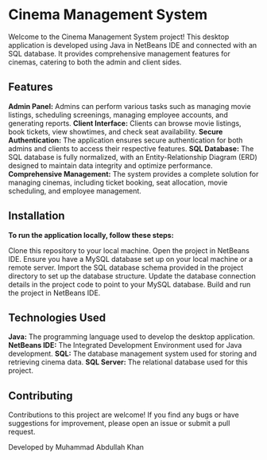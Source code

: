 # Cinema Management System
Welcome to the Cinema Management System project! This desktop application is developed using Java in NetBeans IDE and connected with an SQL database. It provides comprehensive management features for cinemas, catering to both the admin and client sides.

## Features
**Admin Panel:** Admins can perform various tasks such as managing movie listings, scheduling screenings, managing employee accounts, and generating reports.
**Client Interface:** Clients can browse movie listings, book tickets, view showtimes, and check seat availability.
**Secure Authentication:** The application ensures secure authentication for both admins and clients to access their respective features.
**SQL Database:** The SQL database is fully normalized, with an Entity-Relationship Diagram (ERD) designed to maintain data integrity and optimize performance.
**Comprehensive Management:** The system provides a complete solution for managing cinemas, including ticket booking, seat allocation, movie scheduling, and employee management.

## Installation
**To run the application locally, follow these steps:**

Clone this repository to your local machine.
Open the project in NetBeans IDE.
Ensure you have a MySQL database set up on your local machine or a remote server.
Import the SQL database schema provided in the project directory to set up the database structure.
Update the database connection details in the project code to point to your MySQL database.
Build and run the project in NetBeans IDE.

## Technologies Used
**Java:** The programming language used to develop the desktop application.
**NetBeans IDE:** The Integrated Development Environment used for Java development.
**SQL:** The database management system used for storing and retrieving cinema data.
**SQL Server:** The relational database used for this project.

## Contributing
Contributions to this project are welcome! If you find any bugs or have suggestions for improvement, please open an issue or submit a pull request.

Developed by Muhammad Abdullah Khan
